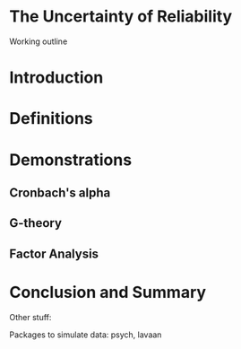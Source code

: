 # The Uncertainty of Reliability

Working outline

# Introduction

# Definitions

# Demonstrations

## Cronbach's alpha

## G-theory

## Factor Analysis

# Conclusion and Summary



Other stuff:

Packages to simulate data: psych, lavaan